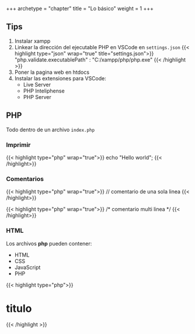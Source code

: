 +++
archetype = "chapter"
title = "Lo básico"
weight = 1
+++

## Tips
1. Instalar xampp
2. Linkear la dirección del ejecutable PHP en VSCode en `settings.json`
{{< highlight  type="json" wrap="true" title="settings.json">}}
"php.validate.executablePath" : "C:/xampp/php/php.exe"
{{< /highlight >}}
3. Poner la pagina web en htdocs
4. Instalar las extensiones para VSCode:
    - Live Server
    - PHP Inteliphense
    - PHP Server

## PHP
Todo dentro de un archivo `index.php`
### Imprimir
{{< highlight type="php" wrap="true">}}
echo "Hello world";
{{< /highlight>}}
### Comentarios
{{< highlight type="php" wrap="true">}}
// comentario de una sola linea
{{< /highlight>}}

{{< highlight type="php" wrap="true">}}
/*
comentario
multi
linea
*/
{{< /highlight>}}
### HTML
Los archivos **php** pueden contener:
- HTML
- CSS
- JavaScript
- PHP

{{< highlight type="php">}}
<!DOCTYPE html>
<html lang="en">
<head>
    <meta charset="UTF-8">
    <meta name="viewport" content="width=device-width, initial-scale=1.0">
    <title>Pagina</title>
</head>
<body>
    <h1>titulo</h1>
</body>
</html>
{{< /highlight >}}